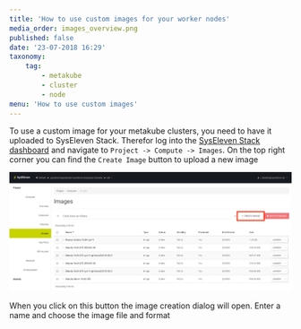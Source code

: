 ```yaml
---
title: 'How to use custom images for your worker nodes'
media_order: images_overview.png
published: false
date: '23-07-2018 16:29'
taxonomy:
    tag:
        - metakube
        - cluster
        - node
menu: 'How to use custom images'
---
```


To use a custom image for your metakube clusters, you need to have it uploaded to SysEleven Stack. Therefor log into the [SysEleven Stack dashboard](https://dashboard.cloud.syseleven.net/) and navigate to `Project -> Compute -> Images`. On the top right corner you can find the `Create Image` button to upload a new image

![Overview of the images tab](images_overview.png)

When you click on this button the image creation dialog will open. Enter a name and choose the image file and format

